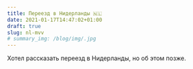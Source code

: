 ```yaml
---
title: Переезд в Нидерланды 🇳🇱
date: 2021-01-17T14:47:02+01:00
draft: true
slug: nl-mvv
# summary_img: /blog/img/.jpg
---
```

Хотел рассказать переезд в Нидерланды, но об этом позже.